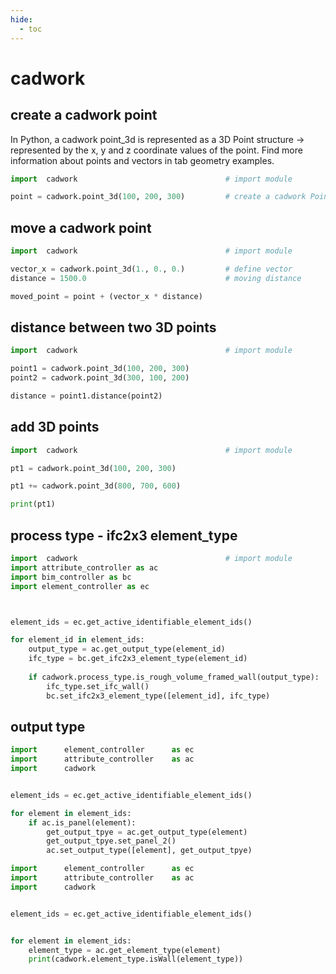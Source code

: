 ```yaml
---
hide:
  - toc
---
```


# cadwork

## create a cadwork point

In Python, a cadwork point_3d is represented as a 3D Point structure -> represented by the x, y and z coordinate values of the point. 
Find more information about points and vectors in tab geometry examples.

```python
import  cadwork                                 # import module

point = cadwork.point_3d(100, 200, 300)         # create a cadwork Point
```

## move a cadwork point 

```python 
import  cadwork                                 # import module

vector_x = cadwork.point_3d(1., 0., 0.)         # define vector
distance = 1500.0                               # moving distance

moved_point = point + (vector_x * distance)    
```

## distance between two 3D points

```python 
import  cadwork                                 # import module

point1 = cadwork.point_3d(100, 200, 300) 
point2 = cadwork.point_3d(300, 100, 200)                            

distance = point1.distance(point2)  
```

## add 3D points

```python 
import  cadwork                                 # import module

pt1 = cadwork.point_3d(100, 200, 300)

pt1 += cadwork.point_3d(800, 700, 600)

print(pt1)
```

## process type - ifc2x3 element_type

```python 
import  cadwork                                 # import module
import attribute_controller as ac
import bim_controller as bc
import element_controller as ec



element_ids = ec.get_active_identifiable_element_ids()

for element_id in element_ids:
    output_type = ac.get_output_type(element_id)
    ifc_type = bc.get_ifc2x3_element_type(element_id)
    
    if cadwork.process_type.is_rough_volume_framed_wall(output_type):
        ifc_type.set_ifc_wall()
        bc.set_ifc2x3_element_type([element_id], ifc_type)

```

## output type
```python
import      element_controller      as ec
import      attribute_controller    as ac
import      cadwork


element_ids = ec.get_active_identifiable_element_ids()

for element in element_ids:
    if ac.is_panel(element):
        get_output_tpye = ac.get_output_type(element)
        get_output_tpye.set_panel_2()
        ac.set_output_type([element], get_output_tpye)
```

```python
import      element_controller      as ec
import      attribute_controller    as ac
import      cadwork


element_ids = ec.get_active_identifiable_element_ids()


for element in element_ids:
    element_type = ac.get_element_type(element)
    print(cadwork.element_type.isWall(element_type))
```

